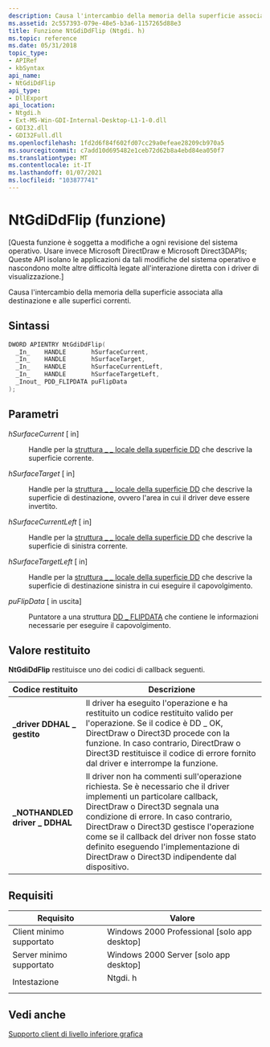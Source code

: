 ```yaml
---
description: Causa l'intercambio della memoria della superficie associata alla destinazione e alle superfici correnti.
ms.assetid: 2c557393-079e-48e5-b3a6-1157265d88e3
title: Funzione NtGdiDdFlip (Ntgdi. h)
ms.topic: reference
ms.date: 05/31/2018
topic_type:
- APIRef
- kbSyntax
api_name:
- NtGdiDdFlip
api_type:
- DllExport
api_location:
- Ntgdi.h
- Ext-MS-Win-GDI-Internal-Desktop-L1-1-0.dll
- GDI32.dll
- GDI32Full.dll
ms.openlocfilehash: 1fd2d6f84f602fd07cc29a0efeae28209cb970a5
ms.sourcegitcommit: c7add10d695482e1ceb72d62b8a4ebd84ea050f7
ms.translationtype: MT
ms.contentlocale: it-IT
ms.lasthandoff: 01/07/2021
ms.locfileid: "103877741"
---
```

# <a name="ntgdiddflip-function"></a>NtGdiDdFlip (funzione)

\[Questa funzione è soggetta a modifiche a ogni revisione del sistema operativo. Usare invece Microsoft DirectDraw e Microsoft Direct3DAPIs; Queste API isolano le applicazioni da tali modifiche del sistema operativo e nascondono molte altre difficoltà legate all'interazione diretta con i driver di visualizzazione.\]

Causa l'intercambio della memoria della superficie associata alla destinazione e alle superfici correnti.

## <a name="syntax"></a>Sintassi


```C++
DWORD APIENTRY NtGdiDdFlip(
  _In_    HANDLE       hSurfaceCurrent,
  _In_    HANDLE       hSurfaceTarget,
  _In_    HANDLE       hSurfaceCurrentLeft,
  _In_    HANDLE       hSurfaceTargetLeft,
  _Inout_ PDD_FLIPDATA puFlipData
);
```



## <a name="parameters"></a>Parametri

<dl> <dt>

*hSurfaceCurrent* \[ in\]
</dt> <dd>

Handle per la [struttura \_ \_ locale della superficie DD](https://msdn.microsoft.com/library/ms793861.aspx) che descrive la superficie corrente.

</dd> <dt>

*hSurfaceTarget* \[ in\]
</dt> <dd>

Handle per la [struttura \_ \_ locale della superficie DD](https://msdn.microsoft.com/library/ms793861.aspx) che descrive la superficie di destinazione, ovvero l'area in cui il driver deve essere invertito.

</dd> <dt>

*hSurfaceCurrentLeft* \[ in\]
</dt> <dd>

Handle per la [struttura \_ \_ locale della superficie DD](https://msdn.microsoft.com/library/ms793861.aspx) che descrive la superficie di sinistra corrente.

</dd> <dt>

*hSurfaceTargetLeft* \[ in\]
</dt> <dd>

Handle per la [struttura \_ \_ locale della superficie DD](https://msdn.microsoft.com/library/ms793861.aspx) che descrive la superficie di destinazione sinistra in cui eseguire il capovolgimento.

</dd> <dt>

*puFlipData* \[ in uscita\]
</dt> <dd>

Puntatore a una struttura [DD \_ FLIPDATA](https://msdn.microsoft.com/library/ms794213.aspx) che contiene le informazioni necessarie per eseguire il capovolgimento.

</dd> </dl>

## <a name="return-value"></a>Valore restituito

**NtGdiDdFlip** restituisce uno dei codici di callback seguenti.



| Codice restituito                                                                                              | Descrizione                                                                                                                                                                                                                                                                                                                                                                |
|----------------------------------------------------------------------------------------------------------|----------------------------------------------------------------------------------------------------------------------------------------------------------------------------------------------------------------------------------------------------------------------------------------------------------------------------------------------------------------------------|
| <dl> <dt>**\_driver DDHAL \_ gestito**</dt> </dl>    | Il driver ha eseguito l'operazione e ha restituito un codice restituito valido per l'operazione. Se il codice è DD \_ OK, DirectDraw o Direct3D procede con la funzione. In caso contrario, DirectDraw o Direct3D restituisce il codice di errore fornito dal driver e interrompe la funzione.<br/>                                                                                 |
| <dl> <dt>**\_NOTHANDLED driver \_ DDHAL**</dt> </dl> | Il driver non ha commenti sull'operazione richiesta. Se è necessario che il driver implementi un particolare callback, DirectDraw o Direct3D segnala una condizione di errore. In caso contrario, DirectDraw o Direct3D gestisce l'operazione come se il callback del driver non fosse stato definito eseguendo l'implementazione di DirectDraw o Direct3D indipendente dal dispositivo.<br/> |



 

## <a name="requirements"></a>Requisiti



| Requisito | Valore |
|-------------------------------------|------------------------------------------------------------------------------------|
| Client minimo supportato<br/> | Windows 2000 Professional \[solo app desktop\]<br/>                         |
| Server minimo supportato<br/> | Windows 2000 Server \[solo app desktop\]<br/>                               |
| Intestazione<br/>                   | <dl> <dt>Ntgdi. h</dt> </dl> |



## <a name="see-also"></a>Vedi anche

<dl> <dt>

[Supporto client di livello inferiore grafica](-dxgkernel-low-level-client-support.md)
</dt> </dl>

 

 




